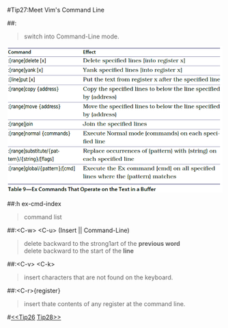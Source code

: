 #Tip27:Meet Vim's Command Line  
  
##:  
>switch into Command-Line mode.  
  
![tip27](images/tip27.png)  
  
##:h ex-cmd-index  
>command list  
  
##:&lt;C-w&gt; &lt;C-u&gt; (Insert || Command-Line)  
>delete backward to the strong1art of the **previous word**  
>delete backward to the start of the **line**  
  
##:&lt;C-v&gt; &lt;C-k&gt;  
>insert characters that are not found on the keyboard.  
  
##:&lt;C-r&gt;{register}  
>insert thate contents of any register at the command line.  
  
#[<<Tip26](tip26.md) [Tip28>>](tip28.md)
